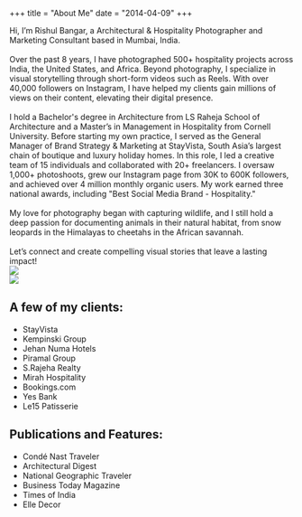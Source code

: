 +++
title = "About Me"
date = "2014-04-09"
+++

<div class="container">
  <div class="row">
    <div class="col-12 col-md-8">
Hi, I’m Rishul Bangar, a Architectural & Hospitality Photographer and Marketing Consultant based in Mumbai, India.
</br></br>
Over the past 8 years, I have photographed 500+ hospitality projects across India, the United States, and Africa. Beyond photography, I specialize in visual storytelling through short-form videos such as Reels. With over 40,000 followers on Instagram, I have helped my clients gain millions of views on their content, elevating their digital presence.
</br></br>
I hold a Bachelor's degree in Architecture from LS Raheja School of Architecture and a Master’s in Management in Hospitality from Cornell University. Before starting my own practice, I served as the General Manager of Brand Strategy & Marketing at StayVista, South Asia’s largest chain of boutique and luxury holiday homes. In this role, I led a creative team of 15 individuals and collaborated with 20+ freelancers. I oversaw 1,000+ photoshoots, grew our Instagram page from 30K to 600K followers, and achieved over 4 million monthly organic users. My work earned three national awards, including "Best Social Media Brand - Hospitality."
</br></br>
My love for photography began with capturing wildlife, and I still hold a deep passion for documenting animals in their natural habitat, from snow leopards in the Himalayas to cheetahs in the African savannah.
</br></br>
Let’s connect and create compelling visual stories that leave a lasting impact! 
</div>
    <div class="col-6 col-md-4 mx-auto"><img src="/img/Rishul-Profile.webp"></div>
    <div class="col-6 col-md-4 mx-auto"><img src="/img/rishul-bangar.jpeg"></div>
  </div>
</div>

## A few of my clients:
- StayVista
- Kempinski Group
- Jehan Numa Hotels
- Piramal Group
- S.Rajeha Realty
- Mirah Hospitality
- Bookings.com
- Yes Bank
- Le15 Patisserie

## Publications and Features:
- Condé Nast Traveler
- Architectural Digest
- National Geographic Traveler
- Business Today Magazine
- Times of India
- Elle Decor

